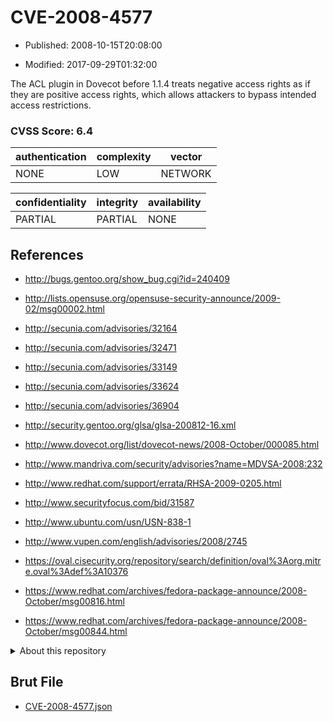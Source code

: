 # CVE-2008-4577

- Published: 2008-10-15T20:08:00

- Modified: 2017-09-29T01:32:00

The ACL plugin in Dovecot before 1.1.4 treats negative access rights as if they are positive access rights, which allows attackers to bypass intended access restrictions.

### CVSS Score: **6.4**

| authentication | complexity | vector |
| --- | --- | --- |
| NONE | LOW | NETWORK |

| confidentiality | integrity | availability |
| --- | --- | --- |
| PARTIAL | PARTIAL | NONE |

## References

* http://bugs.gentoo.org/show_bug.cgi?id=240409

* http://lists.opensuse.org/opensuse-security-announce/2009-02/msg00002.html

* http://secunia.com/advisories/32164

* http://secunia.com/advisories/32471

* http://secunia.com/advisories/33149

* http://secunia.com/advisories/33624

* http://secunia.com/advisories/36904

* http://security.gentoo.org/glsa/glsa-200812-16.xml

* http://www.dovecot.org/list/dovecot-news/2008-October/000085.html

* http://www.mandriva.com/security/advisories?name=MDVSA-2008:232

* http://www.redhat.com/support/errata/RHSA-2009-0205.html

* http://www.securityfocus.com/bid/31587

* http://www.ubuntu.com/usn/USN-838-1

* http://www.vupen.com/english/advisories/2008/2745

* https://oval.cisecurity.org/repository/search/definition/oval%3Aorg.mitre.oval%3Adef%3A10376

* https://www.redhat.com/archives/fedora-package-announce/2008-October/msg00816.html

* https://www.redhat.com/archives/fedora-package-announce/2008-October/msg00844.html

<details>
<summary>About this repository</summary> 

  This repository is part of the project [Live Hack CVE](https://github.com/Live-Hack-CVE). Main website can be found [www.live-hack.org](https://www.live-hack.org) 
  
  Made by [Sn0wAlice](https://github.com/Sn0wAlice) for the people that care about security and need to have a feed of the latest CVEs. Hope you enjoy it, don't forget to star the repo and follow me on [Twitter](https://twitter.com/Sn0wAlice) and [Github](https://github.com/Sn0wAlice). And that is my [personnal website](https://www.alice-snow.me/)

  - [Home Page](https://github.com/Live-Hack-CVE)
  - [Framework](https://github.com/Live-Hack-CVE/cve-framework)
  - [CVE database](https://github.com/Live-Hack-CVE/full_database)
  - [Changelog](https://github.com/Live-Hack-CVE/Changelog)
</details>

## Brut File

* [CVE-2008-4577.json](https://raw.githubusercontent.com/Live-Hack-CVE/full_database/main/cves/2008/CVE-2008-4577.json)

